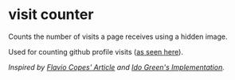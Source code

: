 # visit counter

Counts the number of visits a page receives using a hidden image.

Used for counting github profile visits ([as seen here](https://github.com/MattChann)).


_Inspired by [Flavio Copes' Article](https://flaviocopes.com/count-visits-static-site/) and [Ido Green's Implementation](https://glitch.com/~github-profile-counter-1)._
